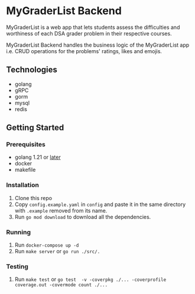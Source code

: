 # MyGraderList Backend

MyGraderList is a web app that lets students assess the difficulties and worthiness of each DSA grader problem in their respective courses.

MyGraderList Backend handles the business logic of the MyGraderList app i.e. CRUD operations for the problems' ratings, likes and emojis. 

## Technologies

-   golang
-   gRPC
-   gorm
-   mysql
-   redis

## Getting Started

### Prerequisites

-   golang 1.21 or [later](https://go.dev)
-   docker
-   makefile

### Installation

1. Clone this repo
2. Copy `config.example.yaml` in `config` and paste it in the same directory with `.example` removed from its name.
3. Run `go mod download` to download all the dependencies.

### Running
1. Run `docker-compose up -d`
2. Run `make server` or `go run ./src/.`

### Testing
1. Run `make test` or `go test  -v -coverpkg ./... -coverprofile coverage.out -covermode count ./...`
